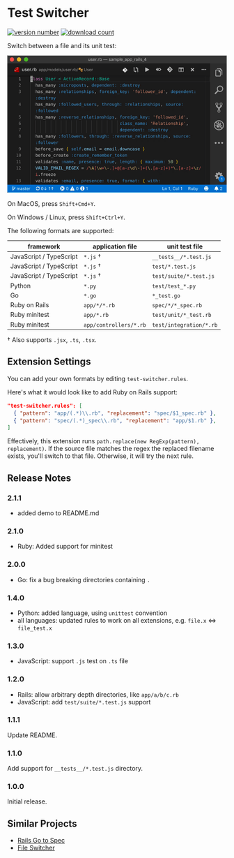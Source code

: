 # Test Switcher

[![version number](https://vsmarketplacebadge.apphb.com/version-short/bmalehorn.test-switcher.svg)](https://marketplace.visualstudio.com/items?itemName=bmalehorn.test-switcher)
[![download count](https://vsmarketplacebadge.apphb.com/downloads-short/bmalehorn.test-switcher.svg)](https://marketplace.visualstudio.com/items?itemName=bmalehorn.test-switcher)

Switch between a file and its unit test:

![demo](images/demo.gif)

On MacOS, press `Shift+Cmd+Y`.

On Windows / Linux, press `Shift+Ctrl+Y`.

The following formats are supported:

| framework               | application file       | unit test file          |
| ----------------------- | ---------------------- | ----------------------- |
| JavaScript / TypeScript | `*.js` †               | `__tests__/*.test.js`   |
| JavaScript / TypeScript | `*.js` †               | `test/*.test.js`        |
| JavaScript / TypeScript | `*.js` †               | `test/suite/*.test.js`  |
| Python                  | `*.py`                 | `test/test_*.py`        |
| Go                      | `*.go`                 | `*_test.go`             |
| Ruby on Rails           | `app/*/*.rb`           | `spec/*/*_spec.rb`      |
| Ruby minitest           | `app/*.rb`             | `test/unit/*_test.rb`   |
| Ruby minitest           | `app/controllers/*.rb` | `test/integration/*.rb` |

† Also supports `.jsx`, `.ts`, `.tsx`.

## Extension Settings

You can add your own formats by editing `test-switcher.rules`.

Here's what it would look like to add Ruby on Rails support:

```json
"test-switcher.rules": [
  { "pattern": "app/(.*)\\.rb", "replacement": "spec/$1_spec.rb" },
  { "pattern": "spec/(.*)_spec\\.rb", "replacement": "app/$1.rb" },
]
```

Effectively, this extension runs `path.replace(new RegExp(pattern), replacement)`. If the source file matches the regex the replaced filename exists, you'll switch to that file. Otherwise, it will try the next rule.

## Release Notes

### 2.1.1

- added demo to README.md

### 2.1.0

- Ruby: Added support for minitest

### 2.0.0

- Go: fix a bug breaking directories containing `.`

### 1.4.0

- Python: added language, using `unittest` convention
- all languages: updated rules to work on all extensions, e.g. `file.x` <=> `file_test.x`

### 1.3.0

- JavaScript: support `.js` test on `.ts` file

### 1.2.0

- Rails: allow arbitrary depth directories, like `app/a/b/c.rb`
- JavaScript: add `test/suite/*.test.js` support

### 1.1.1

Update README.

### 1.1.0

Add support for `__tests__/*.test.js` directory.

### 1.0.0

Initial release.

## Similar Projects

- [Rails Go to Spec](https://marketplace.visualstudio.com/items?itemName=sporto.rails-go-to-spec)
- [File Switcher](https://marketplace.visualstudio.com/items?itemName=johnathanludwig.fileswitcher)
